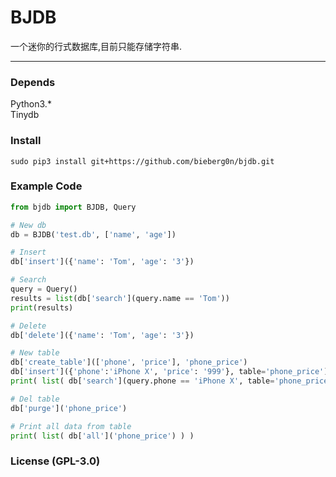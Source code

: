 # BJDB

一个迷你的行式数据库,目前只能存储字符串.

---

### Depends
Python3.*  
Tinydb

### Install
```
sudo pip3 install git+https://github.com/bieberg0n/bjdb.git
```

### Example Code
```Python
from bjdb import BJDB, Query

# New db
db = BJDB('test.db', ['name', 'age'])

# Insert
db['insert']({'name': 'Tom', 'age': '3'})

# Search
query = Query()
results = list(db['search'](query.name == 'Tom'))
print(results)

# Delete
db['delete']({'name': 'Tom', 'age': '3'})

# New table
db['create_table'](['phone', 'price'], 'phone_price')
db['insert']({'phone':'iPhone X', 'price': '999'}, table='phone_price')
print( list( db['search'](query.phone == 'iPhone X', table='phone_price') ) )

# Del table
db['purge']('phone_price')

# Print all data from table
print( list( db['all']('phone_price') ) )
```

### License (GPL-3.0)
